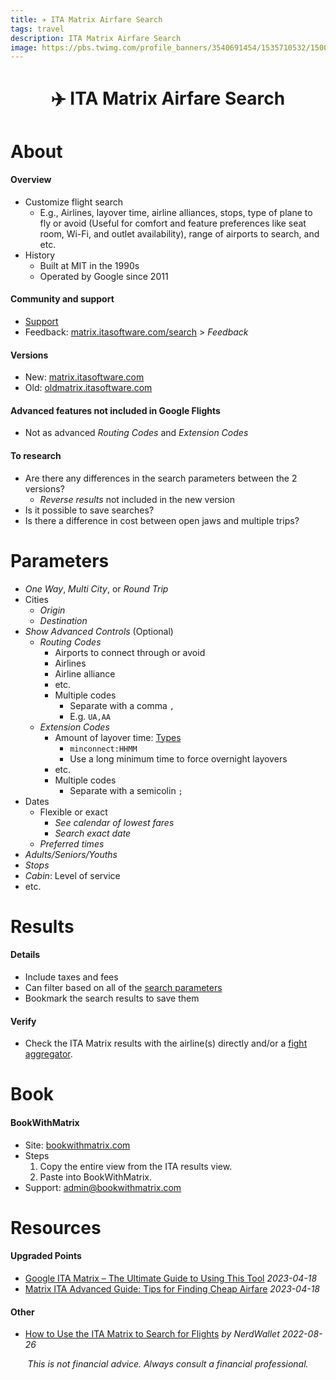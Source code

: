 ```yaml
---
title: ✈️ ITA Matrix Airfare Search
tags: travel
description: ITA Matrix Airfare Search
image: https://pbs.twimg.com/profile_banners/3540691454/1535710532/1500x500
---
```


<h1 style="text-align: center;">✈️ ITA Matrix Airfare Search</h1>

# About

#### Overview

- Customize flight search
    - E.g., Airlines, layover time, airline alliances, stops, type of plane to fly or avoid (Useful for comfort and feature preferences like seat room, Wi-Fi, and outlet availability), range of airports to search, and etc.
- History
    - Built at MIT in the 1990s
    - Operated by Google since 2011

#### Community and support

- [Support](https://support.google.com/faqs/faq/1739451)
- Feedback: [matrix.itasoftware.com/search](https://matrix.itasoftware.com/search) > *Feedback*

#### Versions

- New: [matrix.itasoftware.com](https://matrix.itasoftware.com)
- Old: [oldmatrix.itasoftware.com](https://oldmatrix.itasoftware.com)

#### Advanced features not included in Google Flights

- Not as advanced *Routing Codes* and *Extension Codes*

#### To research

- Are there any differences in the search parameters between the 2 versions?
    - *Reverse results* not included in the new version
- Is it possible to save searches?
- Is there a difference in cost between open jaws and multiple trips?

# Parameters

- *One Way*, *Multi City*, or *Round Trip*
- Cities
    - *Origin*
    - *Destination*
- *Show Advanced Controls* (Optional)
    - *Routing Codes*
        - Airports to connect through or avoid
        - Airlines
        - Airline alliance
        - etc.
        - Multiple codes
            - Separate with a comma `,`
            - E.g. `UA,AA`
    - *Extension Codes*
        - Amount of layover time: [Types](https://docs.google.com/document/d/1iA4uXOnxMFq0qf2WtdDk7h4SXkXa8Sv7vrM1aB1haHQ/edit#heading=h.2p4y9q4msxy8)
            - `minconnect:HHMM`
            - Use a long minimum time to force overnight layovers
        - etc.
        - Multiple codes
            - Separate with a semicolin `;`
- Dates
    - Flexible or exact
        - *See calendar of lowest fares*
        - *Search exact date*
    - *Preferred times*
- *Adults/Seniors/Youths*
- *Stops*
- *Cabin*: Level of service
- etc.

# Results

#### Details

- Include taxes and fees
- Can filter based on all of the [search parameters](#Parameters)
- Bookmark the search results to save them

#### Verify

- Check the ITA Matrix results with the airline(s) directly and/or a [fight aggregator](https://docs.google.com/document/d/1iA4uXOnxMFq0qf2WtdDk7h4SXkXa8Sv7vrM1aB1haHQ/edit#heading=h.doe2m5692yda).

# Book

#### BookWithMatrix

- Site: [bookwithmatrix.com](https://bookwithmatrix.com)
- Steps
    1. Copy the entire view from the ITA results view.
    2. Paste into BookWithMatrix.
- Support: [admin@bookwithmatrix.com](mailto:admin@bookwithmatrix.com)

# Resources

#### Upgraded Points

- [Google ITA Matrix – The Ultimate Guide to Using This Tool](https://upgradedpoints.com/travel/ita-matrix/) *2023-04-18*
- [Matrix ITA Advanced Guide: Tips for Finding Cheap Airfare](https://upgradedpoints.com/travel/matrix-ita-finding-cheap-airfare/) *2023-04-18*

#### Other

- [How to Use the ITA Matrix to Search for Flights](https://www.nerdwallet.com/article/travel/how-to-use-ita-matrix) *by NerdWallet 2022-08-26*

<p style="text-align: center; font-style: italic">This is not financial advice. Always consult a financial professional.</p>